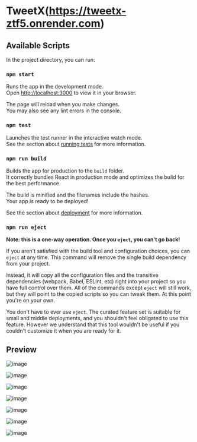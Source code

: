 # TweetX(https://tweetx-ztf5.onrender.com)

## Available Scripts

In the project directory, you can run:

### `npm start`

Runs the app in the development mode.\
Open [http://localhost:3000](http://localhost:3000) to view it in your browser.

The page will reload when you make changes.\
You may also see any lint errors in the console.

### `npm test`

Launches the test runner in the interactive watch mode.\
See the section about [running tests](https://facebook.github.io/create-react-app/docs/running-tests) for more information.

### `npm run build`

Builds the app for production to the `build` folder.\
It correctly bundles React in production mode and optimizes the build for the best performance.

The build is minified and the filenames include the hashes.\
Your app is ready to be deployed!

See the section about [deployment](https://facebook.github.io/create-react-app/docs/deployment) for more information.

### `npm run eject`

**Note: this is a one-way operation. Once you `eject`, you can't go back!**

If you aren't satisfied with the build tool and configuration choices, you can `eject` at any time. This command will remove the single build dependency from your project.

Instead, it will copy all the configuration files and the transitive dependencies (webpack, Babel, ESLint, etc) right into your project so you have full control over them. All of the commands except `eject` will still work, but they will point to the copied scripts so you can tweak them. At this point you're on your own.

You don't have to ever use `eject`. The curated feature set is suitable for small and middle deployments, and you shouldn't feel obligated to use this feature. However we understand that this tool wouldn't be useful if you couldn't customize it when you are ready for it.

## Preview

![image](https://github.com/tangentveil/TweetX_React_Firebase/assets/59107332/ff598687-db88-48c2-853a-d679f5e76309)

![image](https://github.com/tangentveil/TweetX_React_Firebase/assets/59107332/9efd6290-3f1d-4368-a9e2-cff1cdca5e8a)

![image](https://github.com/tangentveil/TweetX_React_Firebase/assets/59107332/3f04652f-5c98-4340-9182-2632c144702b)

![image](https://github.com/tangentveil/TweetX_React_Firebase/assets/59107332/7e18c6eb-46c1-4d79-be9f-3976883c9fc0)

![image](https://github.com/tangentveil/TweetX_React_Firebase/assets/59107332/0c5223e3-49ac-4e8a-aa0d-8d6ed259d79a)

![image](https://github.com/tangentveil/TweetX_React_Firebase/assets/59107332/60040921-3ce5-4291-9215-f6a90f6b75e2)

![image](https://github.com/tangentveil/TweetX_React_Firebase/assets/59107332/7e451bb5-e825-4595-9877-3a5e733dda05)
